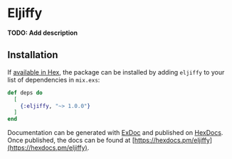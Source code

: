 # Eljiffy

**TODO: Add description**

## Installation

If [available in Hex](https://hex.pm/docs/publish), the package can be installed
by adding `eljiffy` to your list of dependencies in `mix.exs`:

```elixir
def deps do
  [
    {:eljiffy, "~> 1.0.0"}
  ]
end
```

Documentation can be generated with [ExDoc](https://github.com/elixir-lang/ex_doc)
and published on [HexDocs](https://hexdocs.pm). Once published, the docs can
be found at [https://hexdocs.pm/eljiffy](https://hexdocs.pm/eljiffy).

